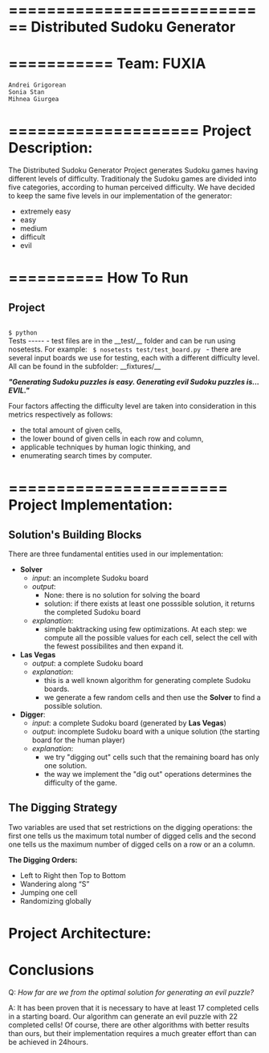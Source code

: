 ============================
Distributed Sudoku Generator
============================

===========
Team: FUXIA
===========
    Andrei Grigorean
    Sonia Stan
    Mihnea Giurgea

====================
Project Description:
====================
  The Distributed Sudoku Generator Project generates Sudoku games having different levels of difficulty. Traditionaly
the Sudoku games are divided into five categories, according to human perceived difficulty. We have decided to keep the
same five levels in our implementation of the generator:

  - extremely easy
  - easy
  - medium
  - difficult
  - evil

==========
How To Run
==========
Project
-------
<code>
$ python
</code>
Tests
-----
 - test files are in the __test/__ folder and can be run using nosetests. For example:
    <code> $ nosetests test/test_board.py </code>
 - there are several input boards we use for testing, each with a different difficulty
 level. All can be found in the subfolder: __fixtures/__

___"Generating Sudoku puzzles is easy. Generating evil Sudoku puzzles is... EVIL."___

Four factors affecting the difficulty level are taken into consideration in this metrics
respectively as follows:
  - the total amount of given cells,
  - the lower bound of given cells in each row and column,
  - applicable techniques by human logic thinking, and
  - enumerating search times by computer.

=======================
Project Implementation:
=======================

Solution's Building Blocks
--------------------------
There are three fundamental entities used in our implementation:
 - __Solver__
    - _input_: an incomplete Sudoku board
    - _output_:
      - None: there is no solution for solving the board
      - solution: if there exists at least one posssible solution, it returns the completed Sudoku board
    - _explanation_:
      - simple baktracking using few optimizations. At each step: we compute all the possible values for each cell,
        select the cell with the fewest possibilites and then expand it.
 - __Las Vegas__
    - _output_: a complete Sudoku board
    - _explanation_:
        - this is a well known algorithm for generating complete Sudoku boards.
        - we generate a few random cells and then use the __Solver__ to find a possible solution.
 - __Digger__:
    - _input_: a complete Sudoku board (generated by __Las Vegas__)
    - _output_: incomplete Sudoku board with a unique solution (the starting board for the human player)
    - _explanation_:
        - we try "digging out" cells such that the remaining board has only one solution.
        - the way we implement the "dig out" operations determines the difficulty of the game.


The Digging Strategy
---------------------
Two variables are used that set restrictions on the digging operations: the first one tells us the maximum total number of
digged cells and the second one tells us the maximum number of digged cells on a row or an a column.


__The Digging Orders:__
 - Left to Right then Top to Bottom
 - Wandering along “S”
 - Jumping one cell
 - Randomizing globally

Project Architecture:
=====================

Conclusions
===========
Q: _How far are we from the optimal solution for generating an evil puzzle?_

A: It has been proven that it is necessary to have at least 17 completed cells in a starting board. Our algorithm can
generate an evil puzzle with 22 completed cells! Of course, there are other algorithms with better
results than ours, but their implementation requires a much greater effort than can be achieved in 24hours.
